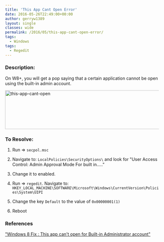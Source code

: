 ```yaml
---
title: 'This App Cant Open Error'
date: 2016-05-26T22:49:00+00:00
author: gerryw1389
layout: single
classes: wide
permalink: /2016/05/this-app-cant-open-error/
tags:
  - Windows
tags:
  - Regedit
---
```

<!--more-->

### Description:

On W8+, you will get a pop saying that a certain application cannot be open using the built-in admin account.

  <img class="alignnone size-full wp-image-715" src="https://automationadmin.com/assets/images/uploads/2016/09/this-app-cant-open.png" alt="this-app-cant-open" width="583" height="127" srcset="https://automationadmin.com/assets/images/uploads/2016/09/this-app-cant-open.png 583w, https://automationadmin.com/assets/images/uploads/2016/09/this-app-cant-open-300x65.png 300w" sizes="(max-width: 583px) 100vw, 583px" />


### To Resolve:

1. Run => `secpol.msc`

2. Navigate to: `LocalPolicies\SecurityOptions\` and look for "User Access Control: Admin Approval Mode For built in….."

3. Change it to enabled.

4. Run => `regedit`. Navigate to: `HKEY_LOCAL_MACHINE\SOFTWARE\Microsoft\Windows\CurrentVersion\Policies\System\UIPI`

5. Change the key `Default` to the value of `0x00000001(1)`

6. Reboot


### References

["Windows 8 Fix : This app can't open for Built-in Administrator account"](http://www.bleepingtech.com/windows-8-fix-this-app-cant-open-for-built-in-administrator-account/)
